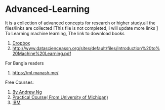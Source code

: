 # Advanced-Learning
It is a collection of advanced concepts for research or higher study.all the files/links are collected
[This file is not completed, i will update more links ]
To Learning machine learning, The link to download books 
1. [Dropbox](https://www.dropbox.com/sh/14mxruhgnw3wcke/AAB-4sALzAczYZkOnAJ5s7qqa?dl=0) 
2. http://www.datascienceassn.org/sites/default/files/Introduction%20to%20Machine%20Learning.pdf

For Bangla readers
1. https://ml.manash.me/


Free Courses:
1. [By Andrew Ng](https://www.coursera.org/learn/machine-learning/home/welcome)
2. [Practical Course( From University of Michigan) ](https://www.coursera.org/learn/python-machine-learning/home/welcome)
3. [IBM](https://www.coursera.org/learn/machine-learning-with-python)
